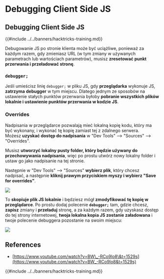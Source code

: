 # Debugging Client Side JS

## Debugging Client Side JS

{{#include ../../banners/hacktricks-training.md}}

Debugowanie JS po stronie klienta może być uciążliwe, ponieważ za każdym razem, gdy zmieniasz URL (w tym zmiany w używanych parametrach lub wartościach parametrów), musisz **zresetować punkt przerwania i przeładować stronę**.

### `debugger;`

Jeśli umieścisz linię `debugger;` w pliku JS, gdy **przeglądarka** wykonuje JS, **zatrzyma** **debugger** w tym miejscu. Dlatego jednym ze sposobów na ustawienie stałych punktów przerwania byłoby **pobranie wszystkich plików lokalnie i ustawienie punktów przerwania w kodzie JS**.

### Overrides

Nadpisania w przeglądarce pozwalają mieć lokalną kopię kodu, który ma być wykonany, i wykonać tę kopię zamiast tej z zdalnego serwera.\
Możesz **uzyskać dostęp do nadpisania** w "Dev Tools" --> "Sources" --> "Overrides".

Musisz **utworzyć lokalny pusty folder, który będzie używany do przechowywania nadpisania**, więc po prostu utwórz nowy lokalny folder i ustaw go jako nadpisanie na tej stronie.

Następnie w "Dev Tools" --> "Sources" **wybierz plik**, który chcesz nadpisać, a następnie **kliknij prawym przyciskiem myszy i wybierz "Save for overrides"**.

![](<../../images/image (742).png>)

To **skopiuje plik JS lokalnie** i będziesz mógł **zmodyfikować tę kopię w przeglądarce**. Po prostu dodaj polecenie **`debugger;`** tam, gdzie chcesz, **zapisz** zmiany i **przeładuj** stronę, a za każdym razem, gdy uzyskasz dostęp do tej strony internetowej, **twoja lokalna kopia JS zostanie załadowana** i twoje polecenie debuggera pozostanie na swoim miejscu:

![](<../../images/image (594).png>)

## References

- [https://www.youtube.com/watch?v=BW\_-RCo9lo8\&t=1529s](https://www.youtube.com/watch?v=BW_-RCo9lo8&t=1529s)

{{#include ../../banners/hacktricks-training.md}}
